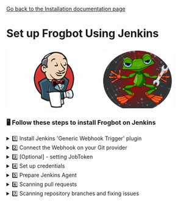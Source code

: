 [Go back to the Installation documentation page](../../../README.md)

# Set up Frogbot Using Jenkins

<div>
<img src="../../../images/jenkins-logo.png" width="250">
<img src="../../../images/frogbot-circle.png" width="180">
</div>

### 🖥️ Follow these steps to install Frogbot on Jenkins

<details>
  <summary>1️⃣ Install Jenkins 'Generic Webhook Trigger' plugin </summary>

From your Jenkins dashboard navigate to **Manage Jenkins** > **Manage Plugins** and select the **Available** tab.
Use the search bar to find **Generic Webhook Trigger
** ([more info](https://plugins.jenkins.io/generic-webhook-trigger/)).

</details>

<details>
  <summary>2️⃣ Connect the Webhook on your Git provider </summary>

<details>
      <summary>Bitbucket Server</summary>

- Webhook URL: `JENKINS_URL/generic-webhook-trigger/invoke`
- Go to repository settings and select Webhooks , and create a new webhook.
  <img src="../../../images/bitbucket-webhook-setup.png">
- Set the webhook URL `https://jenkinsUrl/generic-webhook-trigger/invoke`
  <img src="../../../images/bitbucketserver-create-webhook.png">
</details>

<details>
    <summary>GitHub</summary>

- Webhook URL: 'JENKINS_URL/generic-webhook-trigger/invoke'
- Go to repository settings and create a new webhook:
  <img src="../../../images/github-new-webhook.png">

- Add a new webhook:
  <img src="../../../images/github-webhook-setup.png">

- Set up trigger:
  <img src="../../../images/github-trigger-event.png">

</details>

<details>
  <summary>Azure Repos</summary>

- Webhook URL: `JENKINS_URL/generic-webhook-trigger/invoke`
- [Set Up Azure Repos Jenkins Webhook](https://learn.microsoft.com/en-us/azure/devops/service-hooks/services/jenkins?view=azure-devops)

</details>

<details>
   <summary>GitLab</summary>

- Go your project settings and select webhooks.
- Set up a webhook with merge request events.
- Fill in the URL: '**JENKINS URL/generic-webhook-trigger/invoke**'
  <img src="../../../images/GitLab_webhook.png">

</details>

</details>

<details>
  <summary>3️⃣ [Optional] - setting JobToken</summary>

  -  When using the plugin in several jobs, you will have the same URL trigger all jobs. If you
    want to trigger only a certain job you can use the **JobToken** in the URL to specify what job needs to be executed.
  - Webhook URL with **JobToken** : `JENKINS_URL/generic-webhook-trigger/invoke?token=MyJobToken`
  - On some Git providers the JobToken called Secret Token.
  - Read more [JobToken Docs](https://plugins.jenkins.io/generic-webhook-trigger/#plugin-content-trigger-only-specific-job)
</details>

<details>
  <summary>4️⃣ Set up credentials</summary>

- Set up the following credentials using Jenkins credentials functionality, as **Secret Text**:
    - **JF_URL** - JFrog Platform URL (Example: "https://acme.jfrog.io")
    - **JF_ACCESS_TOKEN** *or* **JF_USER** & **JF_PASSWORD** - JFrog Credentials
    - **JF_GIT_TOKEN** - access token with read&write access to the Git repository
- [How to use credentials with Jenkins](https://www.jenkins.io/doc/book/using/using-credentials/)

</details>

<details>
  <summary>5️⃣ Prepare Jenkins Agent</summary>

- It is necessary to have the package manager corresponding to the repository installed on the machine. For example, for
  an npm project, npm must be installed.

</details>

<details>
  <summary>6️⃣ Scanning pull requests</summary>

Create a new pipeline with the following jenkinsfile:
[Scan Pull Request](scan-pull-request.jenkinsfile)

Make sure to enable build trigger.
<img src="../../../images/jenkins-build-trigger.png">

</details>

<details>
  <summary>7️⃣ Scanning repository branches and fixing issues</summary>

Create a new Jenkins pipeline with the following jenkinsfile:
[Scan Repository](scan-repository.jenkinsfile)
</details>